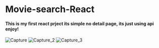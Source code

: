 # Movie-search-React
#### This is my first react prject its simple no detail page, its just using api enjoy!


![Capture](https://github.com/BetterCallGuts/Movie-search-React/assets/122576822/3d39dbc7-f884-418d-b22a-931446fe5600)
![Capture_2](https://github.com/BetterCallGuts/Movie-search-React/assets/122576822/b303eca3-34c8-4206-8e96-1e37f067efff)
![Capture_3](https://github.com/BetterCallGuts/Movie-search-React/assets/122576822/f525e7d5-5f48-423f-a401-297d5dc6edce)

